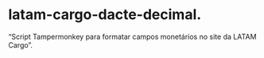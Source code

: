 # latam-cargo-dacte-decimal.
“Script Tampermonkey para formatar campos monetários no site da LATAM Cargo”.
